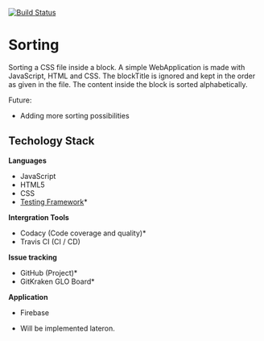 [![Build Status](https://travis-ci.org/EvilAngel94/Sorting.svg?branch=master)](https://travis-ci.org/EvilAngel94/Sorting)
# Sorting
Sorting a CSS file inside a block. A simple WebApplication is made with JavaScript, HTML and CSS. 
The blockTitle is ignored and kept in the order as given in the file. The content inside the block is sorted alphabetically. 

Future:
- Adding more sorting possibilities

## Techology Stack
**Languages**
- JavaScript
- HTML5
- CSS
- [Testing Framework](https://jestjs.io/docs/en/getting-started.html)*

**Intergration Tools**
- Codacy (Code coverage and quality)*
- Travis CI (CI / CD)

**Issue tracking**
- GitHub (Project)*
- GitKraken GLO Board*

**Application**
- Firebase

* Will be implemented lateron. 
